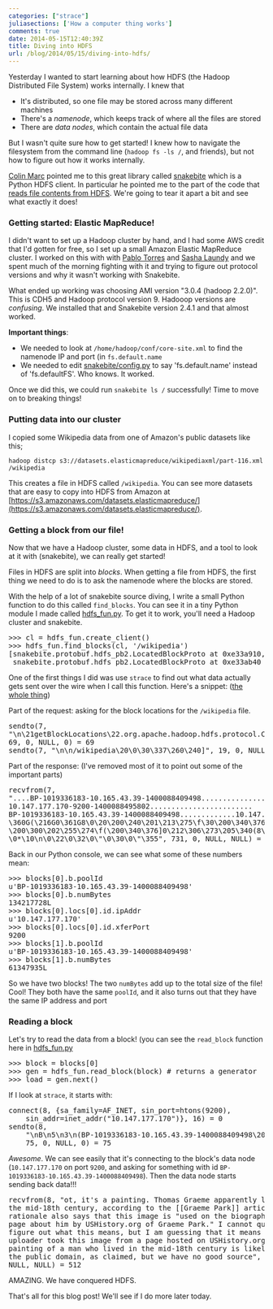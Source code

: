 ```yaml
---
categories: ["strace"]
juliasections: ['How a computer thing works']
comments: true
date: 2014-05-15T12:40:39Z
title: Diving into HDFS
url: /blog/2014/05/15/diving-into-hdfs/
---
```


Yesterday I wanted to start learning about how HDFS (the Hadoop
Distributed File System) works internally. I knew that

* It's distributed, so one file may be stored across many different
  machines
* There's a *namenode*, which keeps track of where all the files are
  stored
* There are *data nodes*, which contain the actual file data

But I wasn't quite sure how to get started! I knew how to navigate the
filesystem from the command line (`hadoop fs -ls /`, and friends), but
not how to figure out how it works internally.

<!--more-->

[Colin Marc](http://twitter.com/colinmarc) pointed me to this great
library called [snakebite](https://github.com/spotify/snakebite) which
is a Python HDFS client. In particular he pointed me to the part of
the code that
[reads file contents from HDFS](https://github.com/spotify/snakebite/blob/master/snakebite/client.py#L966-L1033).
We're going to tear it apart a bit and see what exactly it does!

### Getting started: Elastic MapReduce!

I didn't want to set up a Hadoop cluster by hand, and I had some AWS
credit that I'd gotten for free, so I set up a small Amazon Elastic
MapReduce cluster. I worked on this with with
[Pablo Torres](https://twitter.com/ptn777) and
[Sasha Laundy](https://twitter.com/SashaLaundy) and we spent much of
the morning fighting with it and trying to figure out protocol
versions and why it wasn't working with Snakebite.

What ended up working was choosing AMI version "3.0.4 (hadoop 2.2.0)".
This is CDH5 and Hadoop protocol version 9. Hadooop versions are
*confusing*. We installed that and Snakebite version 2.4.1 and that
almost worked.

**Important things**:

* We needed to look at `/home/hadoop/conf/core-site.xml` to find the
  namenode IP and port (in `fs.default.name`
* We needed to edit
  [snakebite/config.py](https://github.com/spotify/snakebite/blob/25418007e93f99f6dc6807ca44d25287217e783f/snakebite/config.py)
  to say 'fs.default.name' instead of 'fs.defaultFS'. Who knows. It
  worked.


Once we did this, we could run `snakebite ls /` successfully! Time to
move on to breaking things!

### Putting data into our cluster

I copied some Wikipedia data from one of Amazon's public datasets like
this;

`hadoop distcp
s3://datasets.elasticmapreduce/wikipediaxml/part-116.xml /wikipedia`

This creates a file in HDFS called `/wikipedia`. You can see more
datasets that are easy to copy into HDFS from Amazon at
[https://s3.amazonaws.com/datasets.elasticmapreduce/](https://s3.amazonaws.com/datasets.elasticmapreduce/).

### Getting a block from our file!

Now that we have a Hadoop cluster, some data in HDFS, and a tool to
look at it with (snakebite), we can really get started!

Files in HDFS are split into *blocks*. When getting a file from HDFS,
the first thing we need to do is to ask the namenode where the blocks
are stored.

With the help of a lot of snakebite source diving, I write a small
Python function to do this called `find_blocks`. You can see it in a
tiny Python module I made called
[hdfs_fun.py](https://github.com/jvns/hadoop_fun/blob/master/hdfs_fun.py).
To get it to work, you'll need a Hadoop cluster and snakebite.

<pre>
>>> cl = hdfs_fun.create_client()
>>> hdfs_fun.find_blocks(cl, '/wikipedia')
[snakebite.protobuf.hdfs_pb2.LocatedBlockProto at 0xe33a910,
 snakebite.protobuf.hdfs_pb2.LocatedBlockProto at 0xe33ab40
</pre>

One of the first things I did was use `strace` to find out what data actually gets sent over the wire when I call this function. Here's a snippet: ([the whole thing](https://gist.github.com/jvns/bc054ea0f38b5054fd3a))

Part of the request: asking for the block locations for the
`/wikipedia` file.
<pre>
sendto(7,
"\n\21getBlockLocations\22.org.apache.hadoop.hdfs.protocol.ClientProtocol\30\1",
69, 0, NULL, 0) = 69
sendto(7, "\n\n/wikipedia\20\0\30\337\260\240]", 19, 0, NULL, 0) = 19
</pre>

Part of the response: (I've removed most of it to point out some of
the important parts)
<pre>
recvfrom(7,
"....BP-1019336183-10.165.43.39-1400088409498..........................
10.147.177.170-9200-1400088495802........................
BP-1019336183-10.165.43.39-1400088409498.............10.147.177.170-9200-1400088495802
\360G(\216G0\361G8\0\20\200\240\201\213\275\f\30\200\340\376]
\200\300\202\255\274\f(\200\340\376]0\212\306\273\205\340(8\1B\r/default-rackP\0
\0*\10\n\0\22\0\32\0\"\0\30\0\"\355", 731, 0, NULL, NULL) = 731
</pre>

Back in our Python console, we can see what some of these numbers mean:

<pre>
>>> blocks[0].b.poolId
u'BP-1019336183-10.165.43.39-1400088409498'
>>> blocks[0].b.numBytes
134217728L
>>> blocks[0].locs[0].id.ipAddr
u'10.147.177.170'
>>> blocks[0].locs[0].id.xferPort
9200
>>> blocks[1].b.poolId
u'BP-1019336183-10.165.43.39-1400088409498'
>>> blocks[1].b.numBytes
61347935L
</pre>

So we have two blocks! The two `numBytes` add up to the total size of
the file! Cool! They both have the same `poolId`, and it also turns
out that they have the same IP address and port

### Reading a block

Let's try to read the data from a block! (you can see the `read_block`
function here in
[hdfs_fun.py](https://github.com/jvns/hadoop_fun/blob/master/hdfs_fun.py)

<pre>
>>> block = blocks[0]
>>> gen = hdfs_fun.read_block(block) # returns a generator
>>> load = gen.next()
</pre>

If I look at `strace`, it starts with:
<pre>
connect(8, {sa_family=AF_INET, sin_port=htons(9200),
    sin_addr=inet_addr("10.147.177.170")}, 16) = 0
sendto(8,
    "\nB\n5\n3\n(BP-1019336183-10.165.43.39-1400088409498\20\211\200\200\200\4\30\361\7\22\tsnakebite\20\0\30\200\200\200@",
    75, 0, NULL, 0) = 75
</pre>

*Awesome*. We can see easily that it's connecting to the block's data
 node (`10.147.177.170` on port `9200`, and asking for something with
 id `BP-1019336183-10.165.43.39-1400088409498`). Then the data node
 starts sending back data!!!

<pre>
recvfrom(8, "ot, it's a painting. Thomas Graeme apparently lived in
the mid-18th century, according to the [[Graeme Park]] article. The
rationale also says that this image is &quot;used on the biography
page about him by USHistory.org of Graeme Park.&quot; I cannot quite
figure out what this means, but I am guessing that it means the
uploader took this image from a page hosted on USHistory.org. A
painting of a man who lived in the mid-18th century is likely to be
the public domain, as claimed, but we have no good source", 512, 0,
NULL, NULL) = 512
</pre>

AMAZING. We have conquered HDFS.

That's all for this blog post! We'll see if I do more later today.
